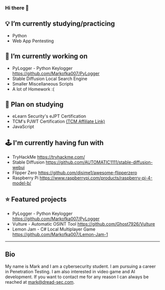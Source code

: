 ### Hi there 👋

## 💡 I’m currently studying/practicing
- Python
- Web App Pentesting

## 🧠 I’m currently working on
- PyLogger - Python Keylogger https://github.com/Markofka007/PyLogger
- Stable Diffusion Local Search Engine
- Smaller Miscellaneous Scripts
- A lot of Homework :(

## 🌱 Plan on studying
- eLearn Security's eJPT Certification
- TCM's PJWT Certification [(TCM Affiliate Link)](https://academy.tcm-sec.com/?affcode=770707_hn58qs9_)
- JavaScript

## 🕹 I'm currently having fun with
- TryHackMe https://tryhackme.com/
- Stable Diffusion https://github.com/AUTOMATIC1111/stable-diffusion-webui
- Flipper Zero https://github.com/djsime1/awesome-flipperzero
- Raspberry Pi https://www.raspberrypi.com/products/raspberry-pi-4-model-b/

## ⭐ Featured projects
- PyLogger - Python Keylogger https://github.com/Markofka007/PyLogger
- Vulture - Automatic OSINT Tool https://github.com/Ghost7926/Vulture
- Lemon Jam - C# Local Multiplayer Game https://github.com/Markofka007/Lemon-Jam-1

---

## Bio
My name is Mark and I am a cybersecurity student. I am pursuing a career in Penetration Testing. I am also interested in video game and AI development. If you want to contact me for any reason I can always be reached at mark@dread-sec.com.
